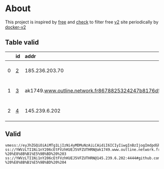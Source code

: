 
# About

This project is inspired by [free](https://github.com/freefq/free) and [check](https://github.com/yeahwu/check) to filter free [v2](https://github.com/v2fly/v2ray-core) site periodically by [docker-v2](https://hub.docker.com/r/v2ray/official)

    

## Table valid
|    | id                 | addr                                                                                            | cn             | cc   | isp             | ip             | chatgpt          |
|---:|:-------------------|:------------------------------------------------------------------------------------------------|:---------------|:-----|:----------------|:---------------|:-----------------|
|  0 | [2](config/2.json) | 185.236.203.70                                                                                  | Denmark        | DK   | M247 Europe SRL | 185.236.203.66 | Yes (Region: DK) |
|  1 | [3](config/3.json) | ak1749.www.outline.network.fr8678825324247b8176d59f83c30bd94d23d2e3ac5cd4a743bkwqeikvdyufr.cyou | United Kingdom | GB   | OVH SAS         | 145.239.6.202  | Yes (Region: GB) |
|  2 | [4](config/4.json) | 145.239.6.202                                                                                   | United Kingdom | GB   | OVH SAS         | 145.239.6.202  | Yes (Region: GB) |

## Valid
```
vmess://eyJhZGQiOiAiMTg1LjIzNi4yMDMuNzAiLCAidiI6ICIyIiwgInBzIjogImdpdGh1Yi5jb20vZnJlZWZxIC0gXHU0ZTM5XHU5ZWE2ICAyIiwgInBvcnQiOiA0OTkyMCwgImlkIjogIjJlOTY3ZGQ1LThkMjQtNDA5OS1hOTAxLTQxMmRjYjQwMjRmZCIsICJhaWQiOiAiNjQiLCAibmV0IjogInRjcCIsICJ0eXBlIjogIiIsICJob3N0IjogIiIsICJwYXRoIjogIi8iLCAidGxzIjogIiJ9
ss://YWVzLTI1Ni1nY206cEtFVzhKUEJ5VFZUTHRN@ak1749.www.outline.network.fr8678825324247b8176d59f83c30bd94d23d2e3ac5cd4a743bkwqeikvdyufr.cyou:4444#github.com/freefq%20-%20%E8%8B%B1%E5%9B%BD%20%203
ss://YWVzLTI1Ni1nY206cEtFVzhKUEJ5VFZUTHRN@145.239.6.202:4444#github.com/freefq%20-%20%E8%8B%B1%E5%9B%BD%20%204
```

